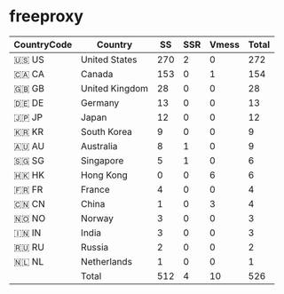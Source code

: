 # freeproxy

|CountryCode|Country|SS|SSR|Vmess|Total|
|  ----  | ----  |  ----  | ----  |  ----  | ----  |
|🇺🇸 US|United States|270|2|0|272|
|🇨🇦 CA|Canada|153|0|1|154|
|🇬🇧 GB|United Kingdom|28|0|0|28|
|🇩🇪 DE|Germany|13|0|0|13|
|🇯🇵 JP|Japan|12|0|0|12|
|🇰🇷 KR|South Korea|9|0|0|9|
|🇦🇺 AU|Australia|8|1|0|9|
|🇸🇬 SG|Singapore|5|1|0|6|
|🇭🇰 HK|Hong Kong|0|0|6|6|
|🇫🇷 FR|France|4|0|0|4|
|🇨🇳 CN|China|1|0|3|4|
|🇳🇴 NO|Norway|3|0|0|3|
|🇮🇳 IN|India|3|0|0|3|
|🇷🇺 RU|Russia|2|0|0|2|
|🇳🇱 NL|Netherlands|1|0|0|1|
||Total|512|4|10|526|
